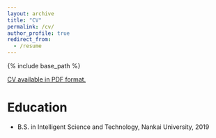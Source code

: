 ```yaml
---
layout: archive
title: "CV"
permalink: /cv/
author_profile: true
redirect_from:
  - /resume
---
```


{% include base_path %}

[CV available in PDF format.](/files/CV_JianghaiChen.pdf)

Education
======
* B.S. in Intelligent Science and Technology, Nankai University, 2019
